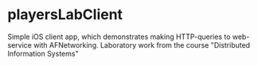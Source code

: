 # playersLabClient
Simple iOS client app, which demonstrates making HTTP-queries to web-service with AFNetworking. Laboratory work from the course "Distributed Information Systems"
